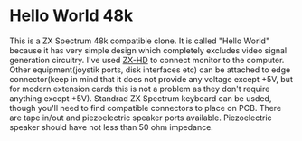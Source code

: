 # Hello World 48k

This is a ZX Spectrum 48k compatible clone. It is called "Hello World" because it has very simple design which completely excludes video signal generation circuitry. I've used [ZX-HD](https://www.bytedelight.com/?product=zx-hd-hdmi-interface-rasperry-pi-zero-complete-set) to connect monitor to the computer. Other equipment(joystik ports, disk interfaces etc) can be attached to edge connector(keep in mind that it does not provide any voltage except +5V, but for modern extension cards this is not a problem as they don't require anything except +5V). Standrad ZX Spectrum keyboard can be usded, though you'll need to find compatible connectors to place on PCB. There are tape in/out and piezoelectric speaker ports available. Piezoelectric speaker should have not less than 50 ohm impedance.


